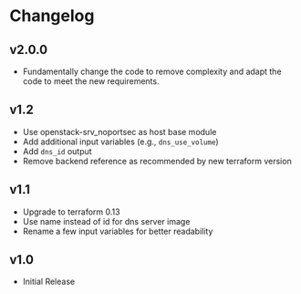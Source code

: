# Changelog

## v2.0.0
- Fundamentally change the code to remove complexity and adapt the code to meet the new requirements.

## v1.2
-  Use openstack-srv_noportsec as host base module
-  Add additional input variables (e.g., `dns_use_volume`)
-  Add `dns_id` output
-  Remove backend reference as recommended by new terraform version

## v1.1
- Upgrade to terraform 0.13
- Use name instead of id for dns server image
- Rename a few input variables for better readability

## v1.0
- Initial Release